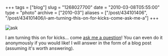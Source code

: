 +++
tags = ["blog"]
slug = "1268027700"
date = "2010-03-08T05:55:00"
type = "photo"
archive = ["2010-03"]
aliases = ["/post/434101406", "/post/434101406/i-am-turning-this-on-for-kicks-come-ask-me-a"]
+++

![ask][1]

I am turning this on for kicks... come [ask me a question][2]! You can
even do it anonymously if you would like!  I will answer in the form of
a blog post (assuming it's worth answering).

[1]: http://40.media.tumblr.com/tumblr_kyy8gmtIYU1qaxyu1o1_r1_1280.png
[2]: http://blog.iambismark.net/ask
